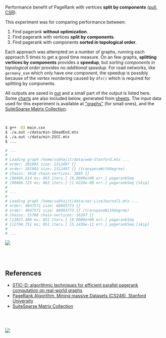 Performance benefit of PageRank with vertices **split by components** ([pull], [CSR]).

This experiment was for comparing performance between:
1. Find pagerank **without optimization**.
2. Find pagerank with vertices **split by components**.
3. Find pagerank with components **sorted in topological order**.

Each approach was attempted on a number of graphs, running each approach 5
times to get a good time measure. On an few graphs, **splitting vertices by**
**components** provides a **speedup**, but *sorting components in*
*topological order* provides *no additional speedup*. For road networks, like
`germany_osm` which only have *one component*, the speedup is possibly because
of the *vertex reordering* caused by `dfs()` which is required for splitting
by components.

All outputs are saved in [out](out/) and a small part of the output is listed
here. Some [charts] are also included below, generated from [sheets]. The input
data used for this experiment is available at ["graphs"] (for small ones), and
the [SuiteSparse Matrix Collection].

<br>

```bash
$ g++ -O3 main.cxx
$ ./a.out ~/data/min-1DeadEnd.mtx
$ ./a.out ~/data/min-2SCC.mtx
$ ...

# ...
#
# Loading graph /home/subhajit/data/web-Stanford.mtx ...
# order: 281903 size: 2312497 {}
# order: 281903 size: 2312497 {} (transposeWithDegree)
# chains: 3618 chain-vertices: 3885 {}
# [00466.614 ms; 063 iters.] [0.0000e+00 err.] pagerankSeq
# [00466.725 ms; 063 iters.] [1.6226e-09 err.] pagerankSeq [skip]
#
# ...
#
# Loading graph /home/subhajit/data/soc-LiveJournal1.mtx ...
# order: 4847571 size: 68993773 {}
# order: 4847571 size: 68993773 {} (transposeWithDegree)
# chains: 15788 chain-vertices: 16297 {}
# [13037.498 ms; 051 iters.] [0.0000e+00 err.] pagerankSeq
# [12704.751 ms; 051 iters.] [5.1436e-11 err.] pagerankSeq [skip]
#
# ...
```

[![](https://i.imgur.com/lvB6ae7.png)][sheets]

<br>
<br>


## References

- [STIC-D: algorithmic techniques for efficient parallel pagerank computation on real-world graphs][STIC-D algorithm]
- [PageRank Algorithm, Mining massive Datasets (CS246), Stanford University](http://snap.stanford.edu/class/cs246-videos-2019/lec9_190205-cs246-720.mp4)
- [SuiteSparse Matrix Collection]

<br>
<br>

[![](https://i.imgur.com/z8RKUMF.jpg)](https://www.youtube.com/watch?v=ocTgFXPnTgQ)

[STIC-D algorithm]: https://www.slideshare.net/SubhajitSahu/sticd-algorithmic-techniques-for-efficient-parallel-pagerank-computation-on-realworld-graphs
[SuiteSparse Matrix Collection]: https://suitesparse-collection-website.herokuapp.com
["graphs"]: https://github.com/puzzlef/graphs
[pull]: https://github.com/puzzlef/pagerank-push-vs-pull
[CSR]: https://github.com/puzzlef/pagerank-class-vs-csr
[charts]: https://photos.app.goo.gl/HqQHJ2twRK7Ge1Xc6
[sheets]: https://docs.google.com/spreadsheets/d/1YmY_KYo9cDe2YCuwTgiiT0fFnyPS9-WScDIO9n-zRSY/edit?usp=sharing

